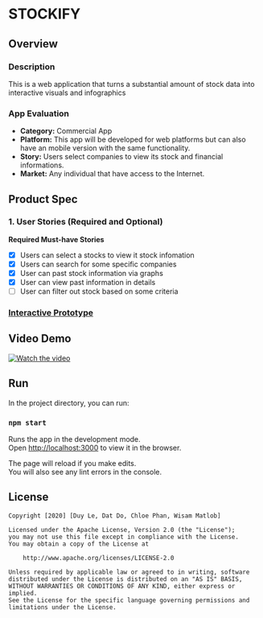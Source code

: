 # STOCKIFY

## Overview
### Description
This is a web application that turns a substantial amount of stock data into interactive visuals and infographics

### App Evaluation
- **Category:** Commercial App
- **Platform:** This app will be developed for web platforms but can also have an mobile version with the same functionality.
- **Story:** Users select companies to view its stock and financial informations.
- **Market:** Any individual that have access to the Internet.

## Product Spec

### 1. User Stories (Required and Optional)

**Required Must-have Stories**
   - [x] Users can select a stocks to view it stock infomation
   - [x] Users can search for some specific companies
   - [x] User can past stock information via graphs
   - [x] User can view past information in details
   - [ ] User can filter out stock based on some criteria
   
### [Interactive Prototype](https://xd.adobe.com/view/692ceb06-330e-41b6-41ea-49516ca9aa95-1f1d/screen/89d4caf3-d658-4f4a-abec-f88d42b9f2e0/Portfolio-1/?fullscreen)

## Video Demo
[![Watch the video](https://img.youtube.com/vi/Z_BNoiCz6YM/0.jpg)](https://youtu.be/Z_BNoiCz6YM)

## Run

In the project directory, you can run:

### `npm start`

Runs the app in the development mode.<br />
Open [http://localhost:3000](http://localhost:3000) to view it in the browser.

The page will reload if you make edits.<br />
You will also see any lint errors in the console.

## License

    Copyright [2020] [Duy Le, Dat Do, Chloe Phan, Wisam Matlob]

    Licensed under the Apache License, Version 2.0 (the "License");
    you may not use this file except in compliance with the License.
    You may obtain a copy of the License at

        http://www.apache.org/licenses/LICENSE-2.0

    Unless required by applicable law or agreed to in writing, software
    distributed under the License is distributed on an "AS IS" BASIS,
    WITHOUT WARRANTIES OR CONDITIONS OF ANY KIND, either express or implied.
    See the License for the specific language governing permissions and
    limitations under the License.




